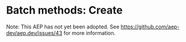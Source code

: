 # Batch methods: Create

Note: This AEP has not yet been adopted.  See https://github.com/aep-dev/aep.dev/issues/43 for more information.
